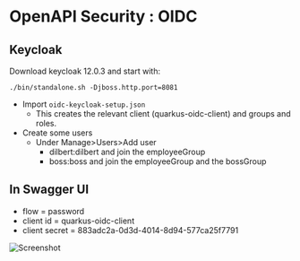 # OpenAPI Security : OIDC

## Keycloak 
Download keycloak 12.0.3 and start with:

```
./bin/standalone.sh -Djboss.http.port=8081
```

* Import `oidc-keycloak-setup.json`
    * This creates the relevant client (quarkus-oidc-client) and groups and roles.
* Create some users
    * Under Manage>Users>Add user
        * dilbert:dilbert and join the employeeGroup
        * boss:boss and join the employeeGroup and the bossGroup

## In Swagger UI

* flow = password
* client id = quarkus-oidc-client
* client secret = 883adc2a-0d3d-4014-8d94-577ca25f7791

![Screenshot](screenshot_oidc.gif)

